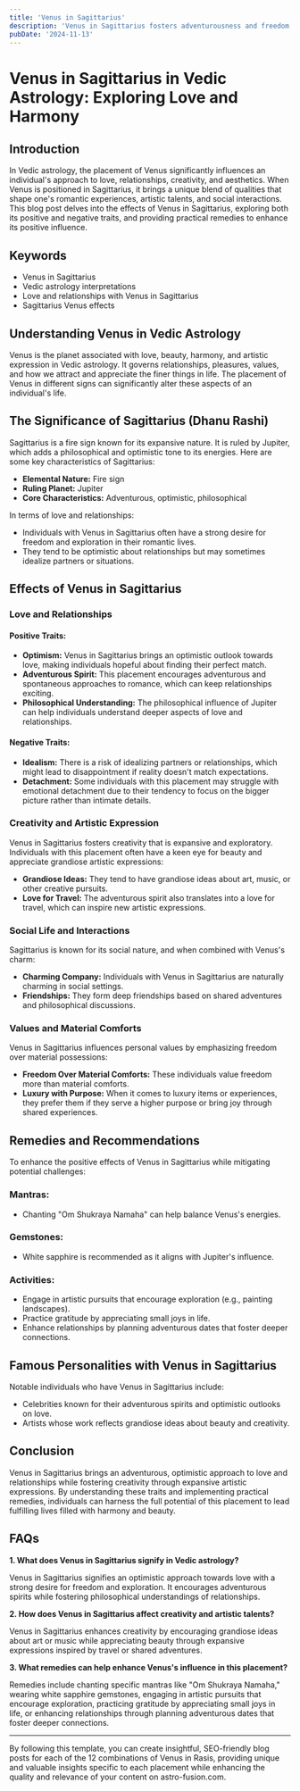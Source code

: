 ```yaml
---
title: 'Venus in Sagittarius'
description: 'Venus in Sagittarius fosters adventurousness and freedom in love. Individuals are optimistic, enjoy exploration, and seek growth and learning in relationships,  in Vedic Astrology'
pubDate: '2024-11-13'
---
```


# Venus in Sagittarius in Vedic Astrology: Exploring Love and Harmony

## Introduction

In Vedic astrology, the placement of Venus significantly influences an individual's approach to love, relationships, creativity, and aesthetics. When Venus is positioned in Sagittarius, it brings a unique blend of qualities that shape one's romantic experiences, artistic talents, and social interactions. This blog post delves into the effects of Venus in Sagittarius, exploring both its positive and negative traits, and providing practical remedies to enhance its positive influence.

## Keywords

- Venus in Sagittarius
- Vedic astrology interpretations
- Love and relationships with Venus in Sagittarius
- Sagittarius Venus effects

## Understanding Venus in Vedic Astrology

Venus is the planet associated with love, beauty, harmony, and artistic expression in Vedic astrology. It governs relationships, pleasures, values, and how we attract and appreciate the finer things in life. The placement of Venus in different signs can significantly alter these aspects of an individual's life.

## The Significance of Sagittarius (Dhanu Rashi)

Sagittarius is a fire sign known for its expansive nature. It is ruled by Jupiter, which adds a philosophical and optimistic tone to its energies. Here are some key characteristics of Sagittarius:

- **Elemental Nature:** Fire sign
- **Ruling Planet:** Jupiter
- **Core Characteristics:** Adventurous, optimistic, philosophical

In terms of love and relationships:
- Individuals with Venus in Sagittarius often have a strong desire for freedom and exploration in their romantic lives.
- They tend to be optimistic about relationships but may sometimes idealize partners or situations.

## Effects of Venus in Sagittarius

### Love and Relationships

#### Positive Traits:
- **Optimism:** Venus in Sagittarius brings an optimistic outlook towards love, making individuals hopeful about finding their perfect match.
- **Adventurous Spirit:** This placement encourages adventurous and spontaneous approaches to romance, which can keep relationships exciting.
- **Philosophical Understanding:** The philosophical influence of Jupiter can help individuals understand deeper aspects of love and relationships.

#### Negative Traits:
- **Idealism:** There is a risk of idealizing partners or relationships, which might lead to disappointment if reality doesn't match expectations.
- **Detachment:** Some individuals with this placement may struggle with emotional detachment due to their tendency to focus on the bigger picture rather than intimate details.

### Creativity and Artistic Expression

Venus in Sagittarius fosters creativity that is expansive and exploratory. Individuals with this placement often have a keen eye for beauty and appreciate grandiose artistic expressions:

- **Grandiose Ideas:** They tend to have grandiose ideas about art, music, or other creative pursuits.
- **Love for Travel:** The adventurous spirit also translates into a love for travel, which can inspire new artistic expressions.

### Social Life and Interactions

Sagittarius is known for its social nature, and when combined with Venus's charm:

- **Charming Company:** Individuals with Venus in Sagittarius are naturally charming in social settings.
- **Friendships:** They form deep friendships based on shared adventures and philosophical discussions.

### Values and Material Comforts

Venus in Sagittarius influences personal values by emphasizing freedom over material possessions:

- **Freedom Over Material Comforts:** These individuals value freedom more than material comforts.
- **Luxury with Purpose:** When it comes to luxury items or experiences, they prefer them if they serve a higher purpose or bring joy through shared experiences.

## Remedies and Recommendations

To enhance the positive effects of Venus in Sagittarius while mitigating potential challenges:

### Mantras:
- Chanting "Om Shukraya Namaha" can help balance Venus's energies.

### Gemstones:
- White sapphire is recommended as it aligns with Jupiter's influence.

### Activities:
- Engage in artistic pursuits that encourage exploration (e.g., painting landscapes).
- Practice gratitude by appreciating small joys in life.
- Enhance relationships by planning adventurous dates that foster deeper connections.

## Famous Personalities with Venus in Sagittarius

Notable individuals who have Venus in Sagittarius include:

- Celebrities known for their adventurous spirits and optimistic outlooks on love.
- Artists whose work reflects grandiose ideas about beauty and creativity.

## Conclusion

Venus in Sagittarius brings an adventurous, optimistic approach to love and relationships while fostering creativity through expansive artistic expressions. By understanding these traits and implementing practical remedies, individuals can harness the full potential of this placement to lead fulfilling lives filled with harmony and beauty.

## FAQs

**1. What does Venus in Sagittarius signify in Vedic astrology?**

Venus in Sagittarius signifies an optimistic approach towards love with a strong desire for freedom and exploration. It encourages adventurous spirits while fostering philosophical understandings of relationships.

**2. How does Venus in Sagittarius affect creativity and artistic talents?**

Venus in Sagittarius enhances creativity by encouraging grandiose ideas about art or music while appreciating beauty through expansive expressions inspired by travel or shared adventures.

**3. What remedies can help enhance Venus's influence in this placement?**

Remedies include chanting specific mantras like "Om Shukraya Namaha," wearing white sapphire gemstones, engaging in artistic pursuits that encourage exploration, practicing gratitude by appreciating small joys in life, or enhancing relationships through planning adventurous dates that foster deeper connections.

---

By following this template, you can create insightful, SEO-friendly blog posts for each of the 12 combinations of Venus in Rasis, providing unique and valuable insights specific to each placement while enhancing the quality and relevance of your content on astro-fusion.com.
